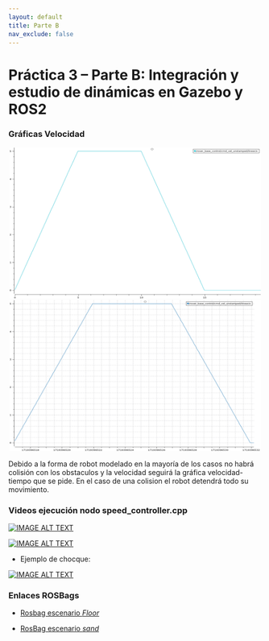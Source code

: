 ```yaml
---
layout: default
title: Parte B
nav_exclude: false
---
```

# Práctica 3 – Parte B: Integración y estudio de dinámicas en Gazebo y ROS2

### Gráficas Velocidad

<center>
    <img src="assets/img/plot_floor.png" width="500" height="300">
</center>


<center>
    <img src="assets/img/plot_sand.png" width="500" height="300">
</center>

Debido a la forma de robot modelado en la mayoría de los casos no habrá colisión con los obstaculos y la velocidad seguirá la gráfica velocidad-tiempo que se pide. En el caso de una colision el robot detendrá todo su movimiento.

### Videos ejecución nodo **speed_controller.cpp**

[![IMAGE ALT TEXT](http://img.youtube.com/vi/gZeYC10bjR8/0.jpg)](https://www.youtube.com/watch?v=gZeYC10bjR8 "Escenario Floor")


[![IMAGE ALT TEXT](http://img.youtube.com/vi/pbiVRd4eOo0/0.jpg)](https://www.youtube.com/watch?v=pbiVRd4eOo0 "Escenario Sand")

* Ejemplo de chocque:

[![IMAGE ALT TEXT](http://img.youtube.com/vi/Octkk1EXg7c/0.jpg)](https://www.youtube.com/watch?v=Octkk1EXg7c "Muestra de un choque")

### Enlaces ROSBags

* [Rosbag escenario *Floor*](https://urjc-my.sharepoint.com/:f:/r/personal/i_peral_2021_alumnos_urjc_es/Documents/rosbag_floor?csf=1&web=1&e=n7CfOi)

* [RosBag escenario *sand*](https://urjc-my.sharepoint.com/:f:/r/personal/i_peral_2021_alumnos_urjc_es/Documents/rosbag_sand?csf=1&web=1&e=ogS9vi)
